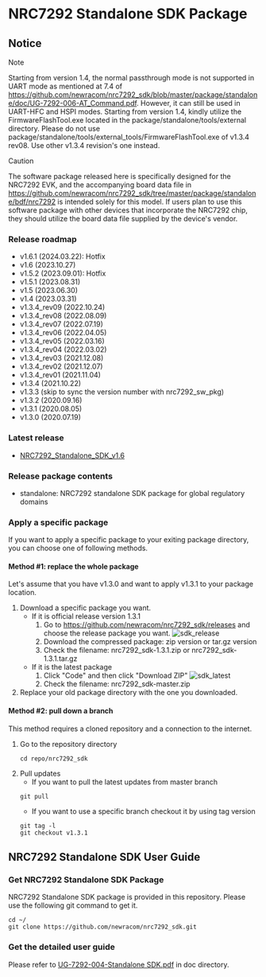# NRC7292 Standalone SDK Package

## Notice

> [!NOTE]
> Starting from version 1.4, the normal passthrough mode is not supported in UART mode as mentioned at 7.4 of https://github.com/newracom/nrc7292_sdk/blob/master/package/standalone/doc/UG-7292-006-AT_Command.pdf. However, it can still be used in UART-HFC and HSPI modes.
> Starting from version 1.4, kindly utilize the FirmwareFlashTool.exe located in the package/standalone/tools/external directory.
> Please do not use package/standalone/tools/external_tools/FirmwareFlashTool.exe of v1.3.4 rev08. Use other v1.3.4 revision's one instead.

> [!CAUTION]
> The software package released here is specifically designed for the NRC7292 EVK, and the accompanying board data file in https://github.com/newracom/nrc7292_sdk/tree/master/package/standalone/bdf/nrc7292 is intended solely for this model.
> If users plan to use this software package with other devices that incorporate the NRC7292 chip, they should utilize the board data file supplied by the device's vendor.

### Release roadmap
- v1.6.1 (2024.03.22): Hotfix
- v1.6 (2023.10.27)
- v1.5.2 (2023.09.01): Hotfix
- v1.5.1 (2023.08.31)
- v1.5 (2023.06.30)
- v1.4 (2023.03.31)
- v1.3.4_rev09 (2022.10.24)
- v1.3.4_rev08 (2022.08.09)
- v1.3.4_rev07 (2022.07.19)
- v1.3.4_rev06 (2022.04.05)
- v1.3.4_rev05 (2022.03.16)
- v1.3.4_rev04 (2022.03.02)
- v1.3.4_rev03 (2021.12.08)
- v1.3.4_rev02 (2021.12.07)
- v1.3.4_rev01 (2021.11.04)
- v1.3.4 (2021.10.22)
- v1.3.3 (skip to sync the version number with nrc7292_sw_pkg)
- v1.3.2 (2020.09.16)
- v1.3.1 (2020.08.05)
- v1.3.0 (2020.07.19)

### Latest release
- [NRC7292_Standalone_SDK_v1.6](https://github.com/newracom/nrc7292_sdk/releases/tag/v1.6)

### Release package contents
- standalone: NRC7292 standalone SDK package for global regulatory domains

### Apply a specific package
If you want to apply a specific package to your exiting package directory, you can choose one of following methods.
#### Method #1: replace the whole package
Let's assume that you have v1.3.0 and want to apply v1.3.1 to your package location.
1. Download a specific package you want.
   * If it is official release version 1.3.1
     1. Go to https://github.com/newracom/nrc7292_sdk/releases and choose the release package you want.
     ![sdk_release](/images/sdk_release.png)
     1. Download the compressed package: zip version or tar.gz version
     1. Check the filename: nrc7292_sdk-1.3.1.zip or nrc7292_sdk-1.3.1.tar.gz
   * If it is the latest package
     1. Click "Code" and then click "Download ZIP"
     ![sdk_latest](/images/sdk_latest.png)
     1. Check the filename: nrc7292_sdk-master.zip
1. Replace your old package directory with the one you downloaded.
#### Method #2: pull down a branch
This method requires a cloned repository and a connection to the internet.
1. Go to the repository directory
   ```
   cd repo/nrc7292_sdk
   ```
1. Pull updates
   * If you want to pull the latest updates from master branch
   ```
   git pull
   ```
   * If you want to use a specific branch checkout it by using tag version
   ```
   git tag -l
   git checkout v1.3.1
   ```

## NRC7292 Standalone SDK User Guide
### Get NRC7292 Standalone SDK Package
NRC7292 Standalone SDK package is provided in this repository. Please use the following git command to get it.
```
cd ~/
git clone https://github.com/newracom/nrc7292_sdk.git
```

### Get the detailed user guide
Please refer to [UG-7292-004-Standalone SDK.pdf](https://github.com/newracom/nrc7292_sdk/blob/master/package/standalone/doc/UG-7292-004-Standalone%20SDK.pdf) in doc directory. 
